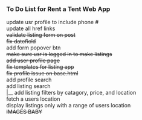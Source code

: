 ### To Do List for Rent a Tent Web App  


update usr profile to include phone #  
update all href links  
~~validate listing form on post~~  
~~fix datefield~~  
add form popover btn  
~~make sure usr is logged in to make listings~~  
~~add user profile page~~  
~~fix templates for listing app~~  
~~fix profile issue on base.html~~  
add profile search  
add listing search  
       |__ add listing filters by catagory, price, and location  
fetch a users location  
display listings only with a range of users location   
~~IMAGES BABY~~    

